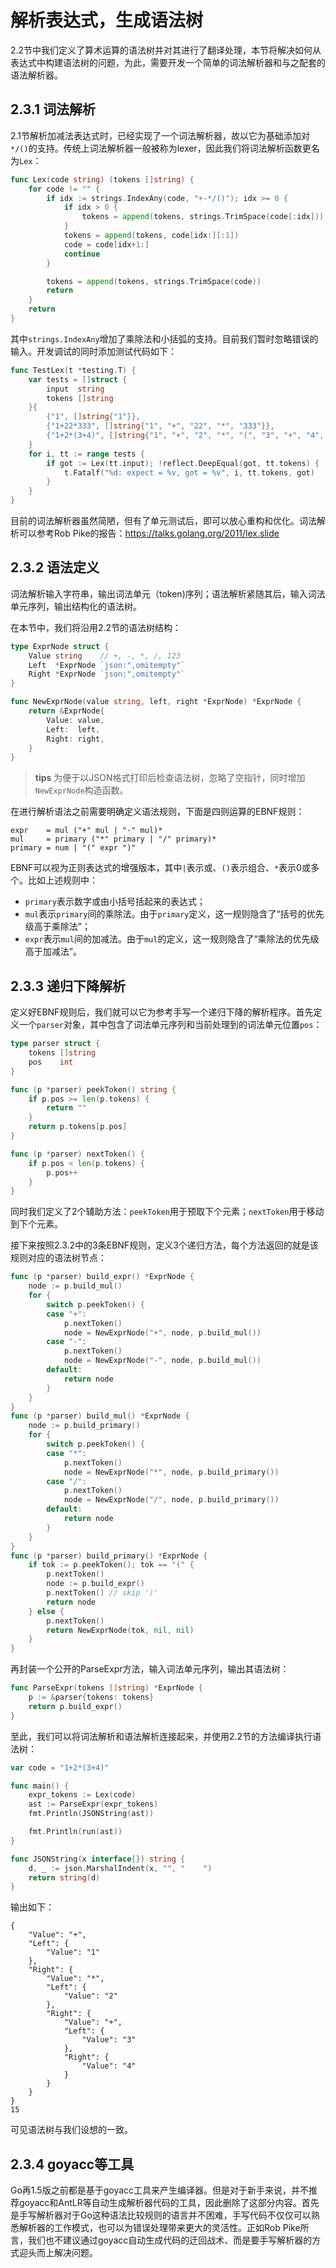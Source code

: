 # 解析表达式，生成语法树

2.2节中我们定义了算术运算的语法树并对其进行了翻译处理，本节将解决如何从表达式中构建语法树的问题，为此，需要开发一个简单的词法解析器和与之配套的语法解析器。

## 2.3.1 词法解析

2.1节解析加减法表达式时，已经实现了一个词法解析器，故以它为基础添加对`*/()`的支持。传统上词法解析器一般被称为lexer，因此我们将词法解析函数更名为`Lex`：

```go
func Lex(code string) (tokens []string) {
	for code != "" {
		if idx := strings.IndexAny(code, "+-*/()"); idx >= 0 {
			if idx > 0 {
				tokens = append(tokens, strings.TrimSpace(code[:idx]))
			}
			tokens = append(tokens, code[idx:][:1])
			code = code[idx+1:]
			continue
		}

		tokens = append(tokens, strings.TrimSpace(code))
		return
	}
	return
}
```

其中`strings.IndexAny`增加了乘除法和小括弧的支持。目前我们暂时忽略错误的输入。开发调试的同时添加测试代码如下：

```go
func TestLex(t *testing.T) {
	var tests = []struct {
		input  string
		tokens []string
	}{
		{"1", []string{"1"}},
		{"1+22*333", []string{"1", "+", "22", "*", "333"}},
		{"1+2*(3+4)", []string{"1", "+", "2", "*", "(", "3", "+", "4", ")"}},
	}
	for i, tt := range tests {
		if got := Lex(tt.input); !reflect.DeepEqual(got, tt.tokens) {
			t.Fatalf("%d: expect = %v, got = %v", i, tt.tokens, got)
		}
	}
}
```

目前的词法解析器虽然简陋，但有了单元测试后，即可以放心重构和优化。词法解析可以参考Rob Pike的报告：https://talks.golang.org/2011/lex.slide

## 2.3.2 语法定义

词法解析输入字符串，输出词法单元（token)序列；语法解析紧随其后，输入词法单元序列，输出结构化的语法树。

在本节中，我们将沿用2.2节的语法树结构：

```go
type ExprNode struct {
	Value string    // +, -, *, /, 123
	Left  *ExprNode `json:",omitempty"`
	Right *ExprNode `json:",omitempty"`
}

func NewExprNode(value string, left, right *ExprNode) *ExprNode {
	return &ExprNode{
		Value: value,
		Left:  left,
		Right: right,
	}
}
```

> **tips** 为便于以JSON格式打印后检查语法树，忽略了空指针，同时增加`NewExprNode`构造函数。

在进行解析语法之前需要明确定义语法规则，下面是四则运算的EBNF规则：

```
expr    = mul ("+" mul | "-" mul)*
mul     = primary ("*" primary | "/" primary)*
primary = num | "(" expr ")"
```

EBNF可以视为正则表达式的增强版本，其中`|`表示或、`()`表示组合、`*`表示0或多个。比如上述规则中：
- `primary`表示数字或由小括号括起来的表达式；
- `mul`表示`primary`间的乘除法。由于`primary`定义，这一规则隐含了“括号的优先级高于乘除法”；
- `expr`表示`mul`间的加减法。由于`mul`的定义，这一规则隐含了“乘除法的优先级高于加减法”。

## 2.3.3 递归下降解析

定义好EBNF规则后，我们就可以它为参考手写一个递归下降的解析程序。首先定义一个`parser`对象，其中包含了词法单元序列和当前处理到的词法单元位置`pos`：

```go
type parser struct {
	tokens []string
	pos    int
}

func (p *parser) peekToken() string {
	if p.pos >= len(p.tokens) {
		return ""
	}
	return p.tokens[p.pos]
}

func (p *parser) nextToken() {
	if p.pos < len(p.tokens) {
		p.pos++
	}
}
```

同时我们定义了2个辅助方法：`peekToken`用于预取下个元素；`nextToken`用于移动到下个元素。

接下来按照2.3.2中的3条EBNF规则，定义3个递归方法，每个方法返回的就是该规则对应的语法树节点：

```go
func (p *parser) build_expr() *ExprNode {
	node := p.build_mul()
	for {
		switch p.peekToken() {
		case "+":
			p.nextToken()
			node = NewExprNode("+", node, p.build_mul())
		case "-":
			p.nextToken()
			node = NewExprNode("-", node, p.build_mul())
		default:
			return node
		}
	}
}
func (p *parser) build_mul() *ExprNode {
	node := p.build_primary()
	for {
		switch p.peekToken() {
		case "*":
			p.nextToken()
			node = NewExprNode("*", node, p.build_primary())
		case "/":
			p.nextToken()
			node = NewExprNode("/", node, p.build_primary())
		default:
			return node
		}
	}
}
func (p *parser) build_primary() *ExprNode {
	if tok := p.peekToken(); tok == "(" {
		p.nextToken()
		node := p.build_expr()
		p.nextToken() // skip ')'
		return node
	} else {
		p.nextToken()
		return NewExprNode(tok, nil, nil)
	}
}
```

再封装一个公开的ParseExpr方法，输入词法单元序列，输出其语法树：

```go
func ParseExpr(tokens []string) *ExprNode {
	p := &parser{tokens: tokens}
	return p.build_expr()
}
```

至此，我们可以将词法解析和语法解析连接起来，并使用2.2节的方法编译执行语法树：

```go
var code = "1+2*(3+4)"

func main() {
	expr_tokens := Lex(code)
	ast := ParseExpr(expr_tokens)
	fmt.Println(JSONString(ast))

	fmt.Println(run(ast))
}

func JSONString(x interface{}) string {
	d, _ := json.MarshalIndent(x, "", "    ")
	return string(d)
}
```

输出如下：

```
{
    "Value": "+",
    "Left": {
        "Value": "1"
    },
    "Right": {
        "Value": "*",
        "Left": {
            "Value": "2"
        },
        "Right": {
            "Value": "+",
            "Left": {
                "Value": "3"
            },
            "Right": {
                "Value": "4"
            }
        }
    }
}
15
```

可见语法树与我们设想的一致。

## 2.3.4 goyacc等工具
Go再1.5版之前都是基于goyacc工具来产生编译器。但是对于新手来说，并不推荐goyacc和AntLR等自动生成解析器代码的工具，因此删除了这部分内容。首先是手写解析器对于Go这种语法比较规则的语言并不困难，手写代码不仅仅可以熟悉解析器的工作模式，也可以为错误处理带来更大的灵活性。正如Rob Pike所言，我们也不建议通过goyacc自动生成代码的迂回战术、而是要手写解析器的方式迎头而上解决问题。